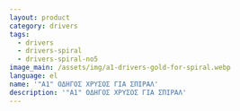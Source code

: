 ```yaml
---
layout: product
category: drivers
tags:
  - drivers
  - drivers-spiral
  - drivers-spiral-no5
image_main: /assets/img/a1-drivers-gold-for-spiral.webp
language: el
name: '"A1" ΟΔΗΓΟΣ ΧΡΥΣΟΣ ΓΙΑ ΣΠΙΡΑΛ'
description: '"A1" ΟΔΗΓΟΣ ΧΡΥΣΟΣ ΓΙΑ ΣΠΙΡΑΛ'
---
```

